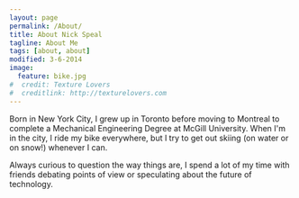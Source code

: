 ```yaml
---
layout: page
permalink: /About/
title: About Nick Speal
tagline: About Me
tags: [about, about]
modified: 3-6-2014
image:
  feature: bike.jpg
#  credit: Texture Lovers
#  creditlink: http://texturelovers.com
---
```



Born in New York City, I grew up in Toronto before moving to Montreal to complete a Mechanical Engineering Degree at McGill University. When I'm in the city, I ride my bike everywhere, but I try to get out skiing (on water or on snow!) whenever I can.

Always curious to question the way things are, I spend a lot of my time with friends debating points of view or speculating about the future of technology.
